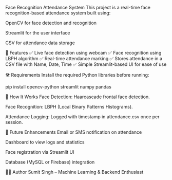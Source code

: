 Face Recognition Attendance System
This project is a real-time face recognition-based attendance system built using:

OpenCV for face detection and recognition

Streamlit for the user interface

CSV for attendance data storage

📸 Features
✅ Live face detection using webcam
✅ Face recognition using LBPH algorithm
✅ Real-time attendance marking
✅ Stores attendance in a CSV file with Name, Date, Time
✅ Simple Streamlit-based UI for ease of use

🛠️ Requirements
Install the required Python libraries before running:

pip install opencv-python streamlit numpy pandas


🧠 How It Works
Face Detection: Haarcascade frontal face detection.

Face Recognition: LBPH (Local Binary Patterns Histograms).

Attendance Logging: Logged with timestamp in attendance.csv once per session.

📌 Future Enhancements
Email or SMS notification on attendance

Dashboard to view logs and statistics

Face registration via Streamlit UI

Database (MySQL or Firebase) integration



🧑‍💻 Author
Sumit Singh – Machine Learning & Backend Enthusiast
